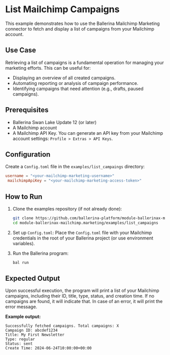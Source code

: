 # List Mailchimp Campaigns

This example demonstrates how to use the Ballerina Mailchimp Marketing connector to fetch and display a list of campaigns from your Mailchimp account.

## Use Case

Retrieving a list of campaigns is a fundamental operation for managing your marketing efforts. This can be useful for:

- Displaying an overview of all created campaigns.
- Automating reporting or analysis of campaign performance.
- Identifying campaigns that need attention (e.g., drafts, paused campaigns).

## Prerequisites

- Ballerina Swan Lake Update 12 (or later)
- A Mailchimp account
- A Mailchimp API Key. You can generate an API key from your Mailchimp account settings: `Profile > Extras > API Keys`.

## Configuration

Create a `Config.toml` file in the `examples/list_campaings` directory:

```toml
username = "<your-mailchimp-marketing-username>"
 mailchimpApiKey = "<your-mailchimp-marketing-access-token>"
````

## How to Run

1. Clone the examples repository (if not already done):

   ```bash
   git clone https://github.com/ballerina-platform/module-ballerinax-mailchimp.marketing
   cd module-ballerinax-mailchimp.marketing/examples/list_campaigns
   ```

2. Set up `Config.toml`:
   Place the `Config.toml` file with your Mailchimp credentials in the root of your Ballerina project (or use environment variables).

3. Run the Ballerina program:

   ```bash
   bal run
   ```

## Expected Output

Upon successful execution, the program will print a list of your Mailchimp campaigns, including their ID, title, type, status, and creation time. If no campaigns are found, it will indicate that. In case of an error, it will print the error message.

**Example output:**

```
Successfully fetched campaigns. Total campaigns: X
Campaign ID: abcdef1234
Title: My First Newsletter
Type: regular
Status: sent
Create Time: 2024-06-24T10:00:00+00:00
```
